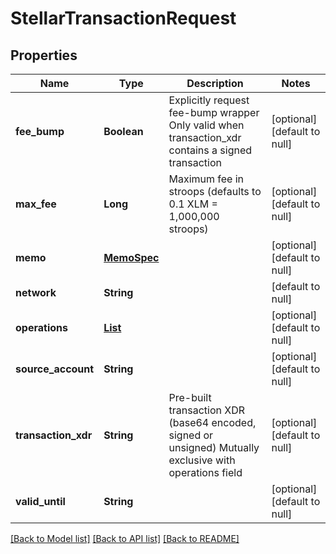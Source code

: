 # StellarTransactionRequest
## Properties

| Name | Type | Description | Notes |
|------------ | ------------- | ------------- | -------------|
| **fee\_bump** | **Boolean** | Explicitly request fee-bump wrapper Only valid when transaction_xdr contains a signed transaction | [optional] [default to null] |
| **max\_fee** | **Long** | Maximum fee in stroops (defaults to 0.1 XLM &#x3D; 1,000,000 stroops) | [optional] [default to null] |
| **memo** | [**MemoSpec**](MemoSpec.md) |  | [optional] [default to null] |
| **network** | **String** |  | [default to null] |
| **operations** | [**List**](OperationSpec.md) |  | [optional] [default to null] |
| **source\_account** | **String** |  | [optional] [default to null] |
| **transaction\_xdr** | **String** | Pre-built transaction XDR (base64 encoded, signed or unsigned) Mutually exclusive with operations field | [optional] [default to null] |
| **valid\_until** | **String** |  | [optional] [default to null] |

[[Back to Model list]](../README.md#documentation-for-models) [[Back to API list]](../README.md#documentation-for-api-endpoints) [[Back to README]](../README.md)

